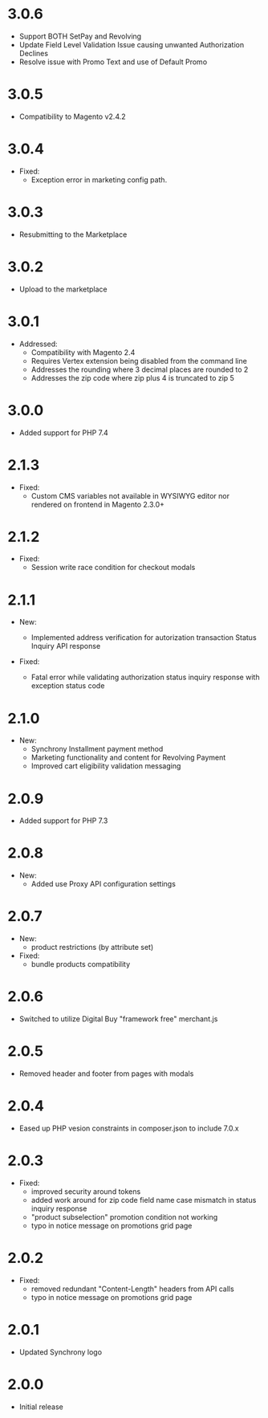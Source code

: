 3.0.6
=============
* Support BOTH SetPay and Revolving
* Update Field Level Validation Issue causing unwanted Authorization Declines
* Resolve issue with Promo Text and use of Default Promo

3.0.5
=============
* Compatibility to Magento v2.4.2

3.0.4
=============
* Fixed:
    * Exception error in marketing config path.

3.0.3
=============
* Resubmitting to the Marketplace

3.0.2
=============
* Upload to the marketplace

3.0.1
=============
* Addressed:
	* Compatibility with Magento 2.4
	* Requires Vertex extension being disabled from the command line
	* Addresses the rounding where 3 decimal places are rounded to 2
	* Addresses the zip code where zip plus 4 is truncated to zip 5

3.0.0
=============
* Added support for PHP 7.4

2.1.3
=============
* Fixed:
    * Custom CMS variables not available in WYSIWYG editor nor rendered on frontend in Magento 2.3.0+

2.1.2
=============
* Fixed:
    * Session write race condition for checkout modals

2.1.1
=============
* New:
    * Implemented address verification for autorization transaction Status Inquiry API response

* Fixed:
    * Fatal error while validating authorization status inquiry response with exception status code

2.1.0
=============
* New: 
    * Synchrony Installment payment method
    * Marketing functionality and content for Revolving Payment
    * Improved cart eligibility validation messaging 
    
2.0.9
=============
* Added support for PHP 7.3
    
2.0.8
=============
* New: 
    * Added use Proxy API configuration settings
    
2.0.7
=============
* New:
    * product restrictions (by attribute set)
* Fixed:
    * bundle products compatibility

2.0.6
=============
* Switched to utilize Digital Buy "framework free" merchant.js

2.0.5
=============
* Removed header and footer from pages with modals

2.0.4
=============
* Eased up PHP vesion constraints in composer.json to include 7.0.x

2.0.3
=============
* Fixed:
    * improved security around tokens
    * added work around for zip code field name case mismatch in status inquiry response
    * "product subselection" promotion condition not working
    * typo in notice message on promotions grid page

2.0.2
=============
* Fixed:
    * removed redundant "Content-Length" headers from API calls
    * typo in notice message on promotions grid page

2.0.1
=============
* Updated Synchrony logo

2.0.0
=============
* Initial release
